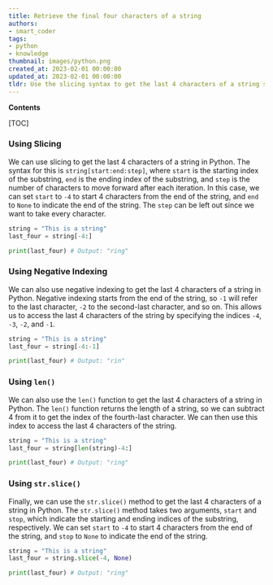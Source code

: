 ```yaml
---
title: Retrieve the final four characters of a string
authors:
- smart_coder
tags:
- python
- knowledge
thumbnail: images/python.png
created_at: 2023-02-01 00:00:00
updated_at: 2023-02-01 00:00:00
tldr: Use the slicing syntax to get the last 4 characters of a string string[-4].
---
```


**Contents**

[TOC]

### Using Slicing

We can use slicing to get the last 4 characters of a string in Python. The syntax for this is `string[start:end:step]`, where `start` is the starting index of the substring, `end` is the ending index of the substring, and `step` is the number of characters to move forward after each iteration. In this case, we can set `start` to `-4` to start 4 characters from the end of the string, and `end` to `None` to indicate the end of the string. The `step` can be left out since we want to take every character.

```python
string = "This is a string"
last_four = string[-4:]

print(last_four) # Output: "ring"
```

### Using Negative Indexing

We can also use negative indexing to get the last 4 characters of a string in Python. Negative indexing starts from the end of the string, so `-1` will refer to the last character, `-2` to the second-last character, and so on. This allows us to access the last 4 characters of the string by specifying the indices `-4`, `-3`, `-2`, and `-1`.

```python
string = "This is a string"
last_four = string[-4:-1]

print(last_four) # Output: "rin"
```

### Using `len()`

We can also use the `len()` function to get the last 4 characters of a string in Python. The `len()` function returns the length of a string, so we can subtract 4 from it to get the index of the fourth-last character. We can then use this index to access the last 4 characters of the string.

```python
string = "This is a string"
last_four = string[len(string)-4:]

print(last_four) # Output: "ring"
```

### Using `str.slice()`

Finally, we can use the `str.slice()` method to get the last 4 characters of a string in Python. The `str.slice()` method takes two arguments, `start` and `stop`, which indicate the starting and ending indices of the substring, respectively. We can set `start` to `-4` to start 4 characters from the end of the string, and `stop` to `None` to indicate the end of the string.

```python
string = "This is a string"
last_four = string.slice(-4, None)

print(last_four) # Output: "ring"
```
